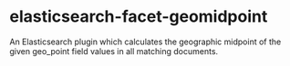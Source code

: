elasticsearch-facet-geomidpoint
===============================

An Elasticsearch plugin which calculates the geographic midpoint of the given geo_point field values in all matching documents.

